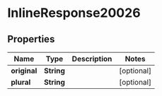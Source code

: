 

# InlineResponse20026

## Properties

Name | Type | Description | Notes
------------ | ------------- | ------------- | -------------
**original** | **String** |  |  [optional]
**plural** | **String** |  |  [optional]




